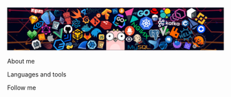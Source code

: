 <!-- ## Hi there 👋 -->

![Header](https://github.com/Artem2427/Artem2427/blob/main/assets/header.png)

About me

Languages and tools

Follow me

<!--
Here are some ideas to get you started:

- 🔭 I’m currently working on ...
- 🌱 I’m currently learning ...
- 👯 I’m looking to collaborate on ...
- 🤔 I’m looking for help with ...
- 💬 Ask me about ...
- 📫 How to reach me: ...
- 😄 Pronouns: ...
- ⚡ Fun fact: ...
-->
